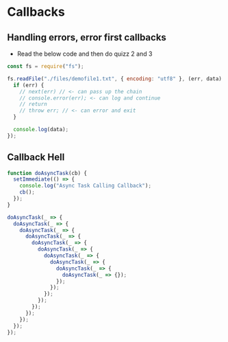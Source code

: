 # Callbacks

<!-- 🤔🤔🤔🤔🤔 QUIZ 1 🤔🤔🤔🤔🤔 -->

## Handling errors, error first callbacks

- Read the below code and then do quizz 2 and 3

```js
const fs = require("fs");

fs.readFile("./files/demofile1.txt", { encoding: "utf8" }, (err, data) => {
  if (err) {
    // next(err) // <- can pass up the chain
    // console.error(err); <- can log and continue
    // return
    // throw err; // <- can error and exit
  }

  console.log(data);
});
```

<!-- 🤔🤔🤔🤔🤔 QUIZ 2 + 3 🤔🤔🤔🤔🤔 -->

## Callback Hell

```js
function doAsyncTask(cb) {
  setImmediate(() => {
    console.log("Async Task Calling Callback");
    cb();
  });
}

doAsyncTask(_ => {
  doAsyncTask(_ => {
    doAsyncTask(_ => {
      doAsyncTask(_ => {
        doAsyncTask(_ => {
          doAsyncTask(_ => {
            doAsyncTask(_ => {
              doAsyncTask(_ => {
                doAsyncTask(_ => {
                  doAsyncTask(_ => {});
                });
              });
            });
          });
        });
      });
    });
  });
});
```
